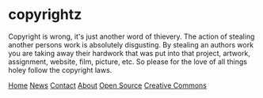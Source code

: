 # copyrightz 
<style>
dotted {border-
  style: dotted;} 
</style>
</head> 
<body>
<p> Copyright is wrong, it's just another word of thievery. The action of stealing another persons work is absolutely disgusting. By stealing an authors work you are taking away their hardwork that was put into that project, artwork, assignment, website, film, picture, etc. So please for the love of all things holey follow the copyright laws. <p>
<div class="topnav"
id="myTopnav">
  <a href="home.html">Home</a> 
  <a href="news.html">News</a>
  <a 
href="contact.html">Contact</a> 
  <a 
href="about.html">About</a> 
  <a href= "open.html"> Open Source</a> 
  <a href= "cc.html"> Creative Commons</a> 
  </div>
